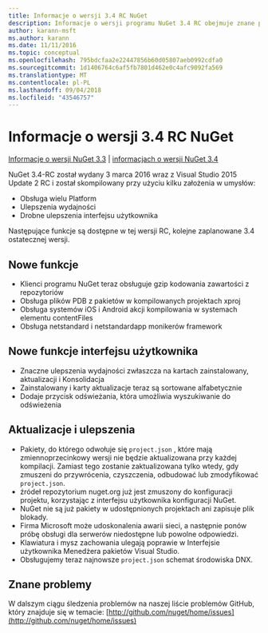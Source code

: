 ```yaml
---
title: Informacje o wersji 3.4 RC NuGet
description: Informacje o wersji programu NuGet 3.4 RC obejmuje znane problemy, poprawki błędów, funkcje dodane i DCRs.
author: karann-msft
ms.author: karann
ms.date: 11/11/2016
ms.topic: conceptual
ms.openlocfilehash: 795bdcfaa2e22447856b60d05807aeb0992cdfa0
ms.sourcegitcommit: 1d1406764c6af5fb7801d462e0c4afc9092fa569
ms.translationtype: MT
ms.contentlocale: pl-PL
ms.lasthandoff: 09/04/2018
ms.locfileid: "43546757"
---
```

# <a name="nuget-34-rc-release-notes"></a>Informacje o wersji 3.4 RC NuGet

[Informacje o wersji NuGet 3.3](../release-notes/nuget-3.3.md) | [informacjach o wersji NuGet 3.4](../release-notes/nuget-3.4.md)

NuGet 3.4-RC został wydany 3 marca 2016 wraz z Visual Studio 2015 Update 2 RC i został skompilowany przy użyciu kilku założenia w umysłów:

* Obsługa wielu Platform
* Ulepszenia wydajności
* Drobne ulepszenia interfejsu użytkownika

Następujące funkcje są dostępne w tej wersji RC, kolejne zaplanowane 3.4 ostatecznej wersji.

## <a name="new-features"></a>Nowe funkcje

* Klienci programu NuGet teraz obsługuje gzip kodowania zawartości z repozytoriów
* Obsługa plików PDB z pakietów w kompilowanych projektach xproj
* Obsługa systemów iOS i Android akcji kompilowania w systemach elementu contentFiles
* Obsługa netstandard i netstandardapp monikerów framework

## <a name="new-user-interface-features"></a>Nowe funkcje interfejsu użytkownika

* Znaczne ulepszenia wydajności zwłaszcza na kartach zainstalowany, aktualizacji i Konsolidacja
* Zainstalowany i karty aktualizacje teraz są sortowane alfabetycznie
* Dodaje przycisk odświeżania, która umożliwia wyszukiwanie do odświeżenia

## <a name="updates-and-improvements"></a>Aktualizacje i ulepszenia

* Pakiety, do którego odwołuje się `project.json` , które mają zmiennoprzecinkowy wersji nie będzie aktualizowana przy każdej kompilacji. Zamiast tego zostanie zaktualizowana tylko wtedy, gdy zmuszeni do przywrócenia, czyszczenia, odbudować lub zmodyfikować `project.json`.
* źródeł repozytorium nuget.org już jest zmuszony do konfiguracji projektu, korzystając z interfejsu użytkownika konfiguracji NuGet.
* NuGet nie są już pakiety w udostępnionych projektach ani zapisuje plik blokady.
* Firma Microsoft może udoskonalenia awarii sieci, a następnie ponów próbę obsługi dla serwerów niedostępne lub powolne odpowiedzi.
* Klawiatura i mysz zachowania ulegają poprawie w Interfejsie użytkownika Menedżera pakietów Visual Studio.
* Obsługujemy teraz najnowsze `project.json` schemat środowiska DNX.

## <a name="known-issues"></a>Znane problemy

W dalszym ciągu śledzenia problemów na naszej liście problemów GitHub, który znajduje się w temacie: [http://github.com/nuget/home/issues](http://github.com/nuget/home/issues)